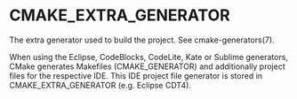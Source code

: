   

# CMAKE_EXTRA_GENERATOR  
The extra generator used to build the project.  See
cmake-generators(7).  

When using the Eclipse, CodeBlocks, CodeLite, Kate or Sublime generators, CMake
generates Makefiles (CMAKE_GENERATOR) and additionally project
files for the respective IDE.  This IDE project file generator is stored in
CMAKE_EXTRA_GENERATOR (e.g.  Eclipse CDT4).  

